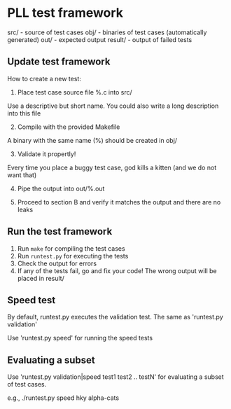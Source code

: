 # PLL test framework

  src/    - source of test cases
  obj/    - binaries of test cases (automatically generated)
  out/    - expected output
  result/ - output of failed tests

## Update test framework

How to create a new test:

1. Place test case source file %.c into src/

  Use a descriptive but short name. 
  You could also write a long description into this file

2. Compile with the provided Makefile

  A binary with the same name (%) should be created in obj/

3. Validate it propertly!

  Every time you place a buggy test case, god kills a kitten
  (and we do not want that)

4. Pipe the output into out/%.out

5. Proceed to section B and verify it matches the output and there are no leaks

## Run the test framework

1. Run `make` for compiling the test cases
2. Run `runtest.py` for executing the tests
3. Check the output for errors
4. If any of the tests fail, go and fix your code!
   The wrong output will be placed in result/

## Speed test

By default, runtest.py executes the validation test.
The same as 'runtest.py validation'

Use 'runtest.py speed' for running the speed tests

## Evaluating a subset

Use 'runtest.py validation|speed test1 test2 .. testN' for evaluating a
subset of test cases.

e.g., ./runtest.py speed hky alpha-cats

